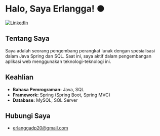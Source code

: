 # Halo, Saya Erlangga! ●

[![LinkedIn](https://img.shields.io/badge/-Erlangga-blue?style=flat&logo=Linkedin&logoColor=white)](https://www.linkedin.com/in/erlangga-dwi-putra-b01a76218/)

## Tentang Saya

Saya adalah seorang pengembang perangkat lunak dengan spesialisasi dalam Java Spring dan SQL. Saat ini, saya aktif dalam pengembangan aplikasi web menggunakan teknologi-teknologi ini.

## Keahlian

- **Bahasa Pemrograman:** Java, SQL
- **Framework:** Spring (Spring Boot, Spring MVC)
- **Database:** MySQL, SQL Server

## Hubungi Saya

- erlanggadp20@gmail.com
